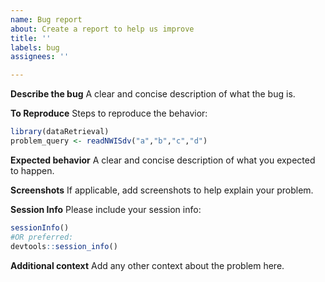 ```yaml
---
name: Bug report
about: Create a report to help us improve
title: ''
labels: bug
assignees: ''

---
```


**Describe the bug**
A clear and concise description of what the bug is.

**To Reproduce**
Steps to reproduce the behavior:

```r
library(dataRetrieval)
problem_query <- readNWISdv("a","b","c","d")
```

**Expected behavior**
A clear and concise description of what you expected to happen.

**Screenshots**
If applicable, add screenshots to help explain your problem.

**Session Info**
Please include your session info:
```r
sessionInfo()
#OR preferred:
devtools::session_info()
```

**Additional context**
Add any other context about the problem here.
